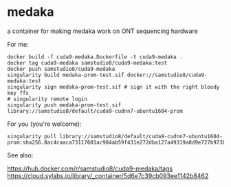 # medaka
a container for making medaka work on ONT sequencing hardware

For me:

```
docker build -f cuda9-medaka.Dockerfile -t cuda9-medaka .
docker tag cuda9-medaka samstudio8/cuda9-medaka:test
docker push samstudio8/cuda9-medaka
singularity build medaka-prom-test.sif docker://samstudio8/cuda9-medaka:test
singularity sign medaka-prom-test.sif # sign it with the right bloody key ffs
# singularity remote login
singularity push medaka-prom-test.sif library://samstudio8/default/cuda9-cudnn7-ubuntu1604-prom
```

For you (you're welcome):

```
singularity pull library://samstudio8/default/cuda9-cudnn7-ubuntu1604-prom:sha256.8ac4caaca73117601ac984ab59f431e272dba127a49319a8d9e727b973bb99db
```

See also:

https://hub.docker.com/r/samstudio8/cuda9-medaka/tags
https://cloud.sylabs.io/library/_container/5d6e7c39cb093ee1142b8462
